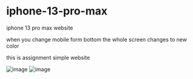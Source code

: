 # iphone-13-pro-max
iphone 13 pro max website 

when you change mobile form bottom the whole screen changes to new color 

this is assignment simple website 


![image](https://user-images.githubusercontent.com/35266228/207598708-60947bb2-eec0-4604-a6ba-c535a2aa7ba4.png)
![image](https://user-images.githubusercontent.com/35266228/207599224-f4c80f46-a3b0-4521-9e36-368b93f41e91.png)
